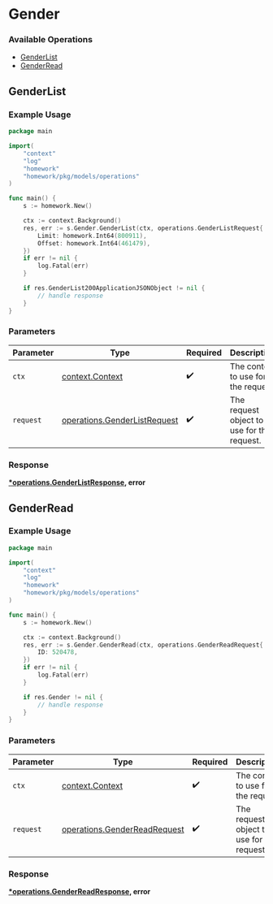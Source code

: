 # Gender

### Available Operations

* [GenderList](#genderlist)
* [GenderRead](#genderread)

## GenderList

### Example Usage

```go
package main

import(
	"context"
	"log"
	"homework"
	"homework/pkg/models/operations"
)

func main() {
    s := homework.New()

    ctx := context.Background()
    res, err := s.Gender.GenderList(ctx, operations.GenderListRequest{
        Limit: homework.Int64(800911),
        Offset: homework.Int64(461479),
    })
    if err != nil {
        log.Fatal(err)
    }

    if res.GenderList200ApplicationJSONObject != nil {
        // handle response
    }
}
```

### Parameters

| Parameter                                                                    | Type                                                                         | Required                                                                     | Description                                                                  |
| ---------------------------------------------------------------------------- | ---------------------------------------------------------------------------- | ---------------------------------------------------------------------------- | ---------------------------------------------------------------------------- |
| `ctx`                                                                        | [context.Context](https://pkg.go.dev/context#Context)                        | :heavy_check_mark:                                                           | The context to use for the request.                                          |
| `request`                                                                    | [operations.GenderListRequest](../../models/operations/genderlistrequest.md) | :heavy_check_mark:                                                           | The request object to use for the request.                                   |


### Response

**[*operations.GenderListResponse](../../models/operations/genderlistresponse.md), error**


## GenderRead

### Example Usage

```go
package main

import(
	"context"
	"log"
	"homework"
	"homework/pkg/models/operations"
)

func main() {
    s := homework.New()

    ctx := context.Background()
    res, err := s.Gender.GenderRead(ctx, operations.GenderReadRequest{
        ID: 520478,
    })
    if err != nil {
        log.Fatal(err)
    }

    if res.Gender != nil {
        // handle response
    }
}
```

### Parameters

| Parameter                                                                    | Type                                                                         | Required                                                                     | Description                                                                  |
| ---------------------------------------------------------------------------- | ---------------------------------------------------------------------------- | ---------------------------------------------------------------------------- | ---------------------------------------------------------------------------- |
| `ctx`                                                                        | [context.Context](https://pkg.go.dev/context#Context)                        | :heavy_check_mark:                                                           | The context to use for the request.                                          |
| `request`                                                                    | [operations.GenderReadRequest](../../models/operations/genderreadrequest.md) | :heavy_check_mark:                                                           | The request object to use for the request.                                   |


### Response

**[*operations.GenderReadResponse](../../models/operations/genderreadresponse.md), error**


